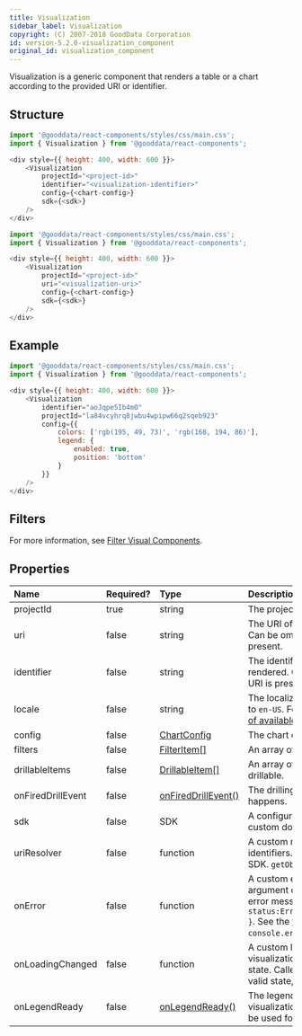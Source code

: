 ```yaml
---
title: Visualization
sidebar_label: Visualization
copyright: (C) 2007-2018 GoodData Corporation
id: version-5.2.0-visualization_component
original_id: visualization_component
---
```


Visualization is a generic component that renders a table or a chart according to the provided URI or identifier.

## Structure

```javascript
import '@gooddata/react-components/styles/css/main.css';
import { Visualization } from '@gooddata/react-components';

<div style={{ height: 400, width: 600 }}>
    <Visualization
        projectId="<project-id>"
        identifier="<visualization-identifier>"
        config={<chart-config>}
        sdk={<sdk>}
    />
</div>
```

```javascript
import '@gooddata/react-components/styles/css/main.css';
import { Visualization } from '@gooddata/react-components';

<div style={{ height: 400, width: 600 }}>
    <Visualization
        projectId="<project-id>"
        uri="<visualization-uri>"
        config={<chart-config>}
        sdk={<sdk>}
    />
</div>
```

## Example

<!-- This example uses data from the GoodSales // TODO REMOVE! demo project. For testing purposes, you can use this snippet as is. -->

```javascript
import '@gooddata/react-components/styles/css/main.css';
import { Visualization } from '@gooddata/react-components';

<div style={{ height: 400, width: 600 }}>
    <Visualization
        identifier="aoJqpe5Ib4mO"
        projectId="la84vcyhrq8jwbu4wpipw66q2sqeb923"
        config={{
            colors: ['rgb(195, 49, 73)', 'rgb(168, 194, 86)'],
            legend: {
                enabled: true,
                position: 'bottom'
            }
        }}
    />
</div>
```

## Filters

For more information, see [Filter Visual Components](filter_visual_components.md).

## Properties

| Name | Required? | Type | Description |
| :--- | :--- | :--- | :--- |
| projectId | true | string | The project ID |
| uri | false | string | The URI of the visualization to be rendered. Can be omitted if the visualization identifier is present. |
| identifier | false | string | The identifier of the visualization to be rendered. Can be omitted if the visualization URI is present. |
| locale | false | string | The localization of the visualization. Defaults to `en-US`. For other languages, see the [full list of available localizations](https://github.com/gooddata/gooddata-react-components/tree/master/src/translations). |
| config  | false | [ChartConfig](15_props__chart_config.md) | The chart configuration object |
| filters | false | [FilterItem[]](filter_visual_components.md) | An array of filter definitions |
| drillableItems | false | [DrillableItem[]](15_props__drillable_item.md) | An array of points and attribute values to be drillable. |
| onFiredDrillEvent | false | [onFiredDrillEvent()](on_fire_drill_event.md) | The drilling event catcher. Called when drilling happens. |
| sdk | false | SDK | A configuration object where you can define a custom domain and other API options |
| uriResolver | false | function | A custom method for querying URIs for identifiers. Defaults to the standard Gooddata SDK. `getObjectUri()`. |
| onError | false | function | A custom error handler. Called with the argument containing the state and original error message, for example: `{ status:ErrorStates.BAD_REQUEST,error: {...} }`. See the [full list of error states](https://github.com/gooddata/gooddata-react-components/blob/master/src/constants/errorStates.ts). Defaults to `console.error`.|
| onLoadingChanged | false | function | A custom loading handler. Called when a visualization changes to/from the loading state. Called with the argument denoting a valid state, for example: `{ isLoading:false}`. |
| onLegendReady | false | [onLegendReady()](on_legend_ready.md) | The legend ready callback. Called when the visualization series are ready to render. Can be used for rendering a custom legend. |
